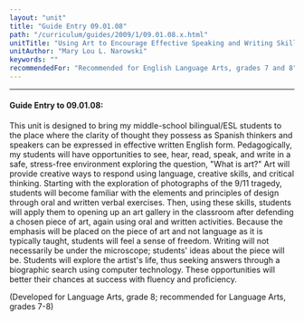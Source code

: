 ```yaml
---
layout: "unit"
title: "Guide Entry 09.01.08"
path: "/curriculum/guides/2009/1/09.01.08.x.html"
unitTitle: "Using Art to Encourage Effective Speaking and Writing Skills with ESL Students"
unitAuthor: "Mary Lou L. Narowski"
keywords: ""
recommendedFor: "Recommended for English Language Arts, grades 7 and 8"
---
```

<body>
<hr/>
<h4>
Guide Entry to 09.01.08:
</h4>
<p>This unit is designed to bring my middle-school bilingual/ESL students to the place where the clarity of thought they possess as Spanish thinkers and speakers can be expressed in effective written English form. Pedagogically, my students will have opportunities to see, hear, read, speak, and write in a safe, stress-free environment exploring the question, "What is art?" Art will provide creative ways to respond using language, creative skills, and critical thinking. Starting with the exploration of photographs of the 9/11 tragedy, students will become familiar with the elements and principles of design through oral and written verbal exercises. Then, using these skills, students will apply them to opening up an art gallery in the classroom after defending a chosen piece of art, again using oral and written activities. Because the emphasis will be placed on the piece of art and not language as it is typically taught, students will feel a sense of freedom. Writing will not necessarily be under the microscope; students' ideas about the piece will be. Students will explore the artist's life, thus seeking answers through a biographic search using computer technology. These opportunities will better their chances at success with fluency and proficiency.</p>
<p>
(Developed for Language Arts, grade 8; recommended for Language Arts, grades 7-8)
</p>
</body>
